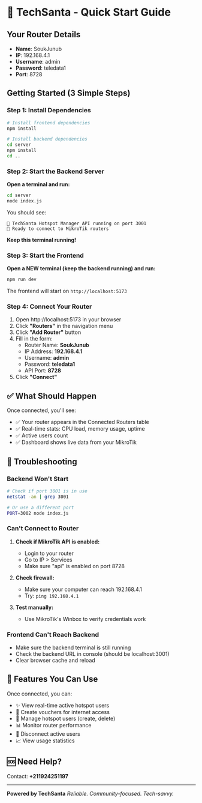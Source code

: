 # 🎅 TechSanta - Quick Start Guide

## Your Router Details
- **Name**: SoukJunub
- **IP**: 192.168.4.1
- **Username**: admin
- **Password**: teledata1
- **Port**: 8728

## Getting Started (3 Simple Steps)

### Step 1: Install Dependencies

```bash
# Install frontend dependencies
npm install

# Install backend dependencies
cd server
npm install
cd ..
```

### Step 2: Start the Backend Server

**Open a terminal and run:**
```bash
cd server
node index.js
```

You should see:
```
🎅 TechSanta Hotspot Manager API running on port 3001
📡 Ready to connect to MikroTik routers
```

**Keep this terminal running!**

### Step 3: Start the Frontend

**Open a NEW terminal (keep the backend running) and run:**
```bash
npm run dev
```

The frontend will start on `http://localhost:5173`

### Step 4: Connect Your Router

1. Open http://localhost:5173 in your browser
2. Click **"Routers"** in the navigation menu
3. Click **"Add Router"** button
4. Fill in the form:
   - Router Name: **SoukJunub**
   - IP Address: **192.168.4.1**
   - Username: **admin**
   - Password: **teledata1**
   - API Port: **8728**
5. Click **"Connect"**

## ✅ What Should Happen

Once connected, you'll see:
- ✅ Your router appears in the Connected Routers table
- ✅ Real-time stats: CPU load, memory usage, uptime
- ✅ Active users count
- ✅ Dashboard shows live data from your MikroTik

## 🔧 Troubleshooting

### Backend Won't Start
```bash
# Check if port 3001 is in use
netstat -an | grep 3001

# Or use a different port
PORT=3002 node index.js
```

### Can't Connect to Router
1. **Check if MikroTik API is enabled:**
   - Login to your router
   - Go to IP > Services
   - Make sure "api" is enabled on port 8728

2. **Check firewall:**
   - Make sure your computer can reach 192.168.4.1
   - Try: `ping 192.168.4.1`

3. **Test manually:**
   - Use MikroTik's Winbox to verify credentials work

### Frontend Can't Reach Backend
- Make sure the backend terminal is still running
- Check the backend URL in console (should be localhost:3001)
- Clear browser cache and reload

## 📱 Features You Can Use

Once connected, you can:
- ✨ View real-time active hotspot users
- 🎫 Create vouchers for internet access
- 👥 Manage hotspot users (create, delete)
- 📊 Monitor router performance
- 🔌 Disconnect active users
- 📈 View usage statistics

## 🆘 Need Help?

Contact: **+211924251197**

---

**Powered by TechSanta**
*Reliable. Community-focused. Tech-savvy.*

